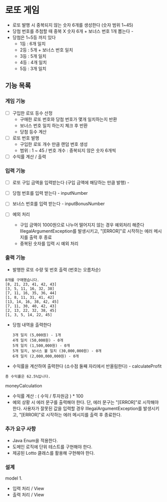 # 로또 게임

- 로또 발행 시 중복되지 않는 숫자 6개를 생성한다 (숫자 범위 1~45)
- 당첨 번호를 추첨할 때 중복 X 숫자 6개 + 보너스 번호 1개 뽑는다 -
- 당첨은 1~5등 까지 있다
  - 1등 : 6개 일치
  - 2등 : 5개 + 보너스 번호 일치
  - 3등 : 5개 일치
  - 4등 : 4개 일치
  - 5등 : 3개 일치

## 기능 목록

### 게임 기능
- [ ] 구입한 로또 등수 산정
  * 구매한 로또 번호와 당첨 번호가 몇개 일치하는지 반환
  * 보너스 번호 일치 하는지 체크 후 반환
  * 당첨 등수 계산
- [ ] 로또 번호 발행
  - 구입한 로또 개수 만큼 랜덤 번호 생성
  - 범위 : 1 ~ 45 / 번호 개수 : 중복되지 않은 숫자 6개씩
- [ ] 수익률 계산 / 출력

### 입력 기능
- [ ] 로또 구입 금액을 입력받는다 (구입 금액에 해당하는 만큼 발행) -
- [ ] 당첨 번호를 입력 받는다 - inputNumber
- [ ] 보너스 번호를 입력 받는다 - inputBonusNumber

- [ ] 예외 처리
  - 구입 금액이 1000원으로 나누어 떨어지지 않는 경우 예외처리 해준다
    IllegalArgumentException를 발생시키고, "[ERROR]"로 시작하는 에러 메시지를 출력 후 종료
  - 중복된 숫자를 입력 시 예외 처리

### 출력 기능
- 발행한 로또 수량 및 번호 출력 (번호는 오름차순)
```
8개를 구매했습니다.
[8, 21, 23, 41, 42, 43] 
[3, 5, 11, 16, 32, 38] 
[7, 11, 16, 35, 36, 44] 
[1, 8, 11, 31, 41, 42] 
[13, 14, 16, 38, 42, 45] 
[7, 11, 30, 40, 42, 43] 
[2, 13, 22, 32, 38, 45] 
[1, 3, 5, 14, 22, 45]
```
- 당첨 내역을 출력한다
  ```
  3개 일치 (5,000원) - 1개
  4개 일치 (50,000원) - 0개
  5개 일치 (1,500,000원) - 0개
  5개 일치, 보너스 볼 일치 (30,000,000원) - 0개
  6개 일치 (2,000,000,000원) - 0개
  ```

- 수익률을 계산하여 출력한다 (소수점 둘째 자리에서 반올림한다) - calculateProfit
```
총 수익률은 62.5%입니다.
```
moneyCalculation
- 수익률 계산 : ( 수익 / 투자원금 ) * 100
- 예외 상황 시 에러 문구를 출력해야 한다. 단, 에러 문구는 "[ERROR]"로 시작해야 한다.
  사용자가 잘못된 값을 입력할 경우 IllegalArgumentException를 발생시키고, "[ERROR]"로 시작하는 에러 메시지를 출력 후 종료한다.

### 추가 요구 사항
- Java Enum을 적용한다.
- 도메인 로직에 단위 테스트를 구현해야 한다.
- 제공된 Lotto 클래스를 활용해 구현해야 한다.

### 설계

model
1.
- 입력 처리 / View
- 출력 처리 / View